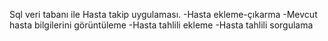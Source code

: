 Sql veri tabanı ile Hasta takip uygulaması.
-Hasta ekleme-çıkarma
-Mevcut hasta bilgilerini görüntüleme
-Hasta tahlili ekleme
-Hasta tahlili sorgulama
